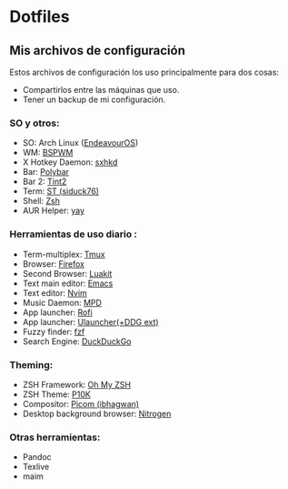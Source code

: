 # Dotfiles
## Mis archivos de configuración
Estos archivos de configuración los uso principalmente para dos cosas:
* Compartirlos entre las máquinas que uso.
* Tener un backup de mi configuración.
### SO y otros:
* SO: Arch Linux ([EndeavourOS](https://endeavouros.com/))
* WM: [BSPWM](https://github.com/baskerville/bspwm)
* X Hotkey Daemon: [sxhkd](https://github.com/baskerville/sxhkd)
* Bar: [Polybar](https://github.com/polybar/polybar)
* Bar 2: [Tint2](https://gitlab.com/o9000/tint2)
* Term: [ST (siduck76)](https://github.com/siduck76/st)
* Shell: [Zsh](https://github.com/zsh-users/zsh)
* AUR Helper: [yay](https://github.com/Jguer/yay)
### Herramientas de uso diario :
* Term-multiplex: [Tmux](https://github.com/tmux/tmux)
* Browser: [Firefox](https://www.mozilla.org/en-US/)
* Second Browser: [Luakit](https://github.com/luakit/luakit)
* Text main editor: [Emacs](https://github.com/emacs-mirror/emacs)
* Text editor: [Nvim](https://github.com/neovim/neovim)
* Music Daemon: [MPD](https://github.com/MusicPlayerDaemon/MPD)
* App launcher: [Rofi](https://github.com/davatorium/rofi)
* App launcher: [Ulauncher(+DDG ext)](https://github.com/Ulauncher/Ulauncher)
* Fuzzy finder: [fzf](https://github.com/junegunn/fzf)
* Search Engine: [DuckDuckGo](https://duckduckgo.com/)
### Theming:
* ZSH Framework: [Oh My ZSH](https://ohmyz.sh/)
* ZSH Theme: [P10K](https://github.com/romkatv/powerlevel10k)
* Compositor: [Picom (ibhagwan)](https://github.com/ibhagwan/picom)
* Desktop background browser: [Nitrogen](https://github.com/l3ib/nitrogen)
### Otras herramientas:
* Pandoc
* Texlive
* maim

